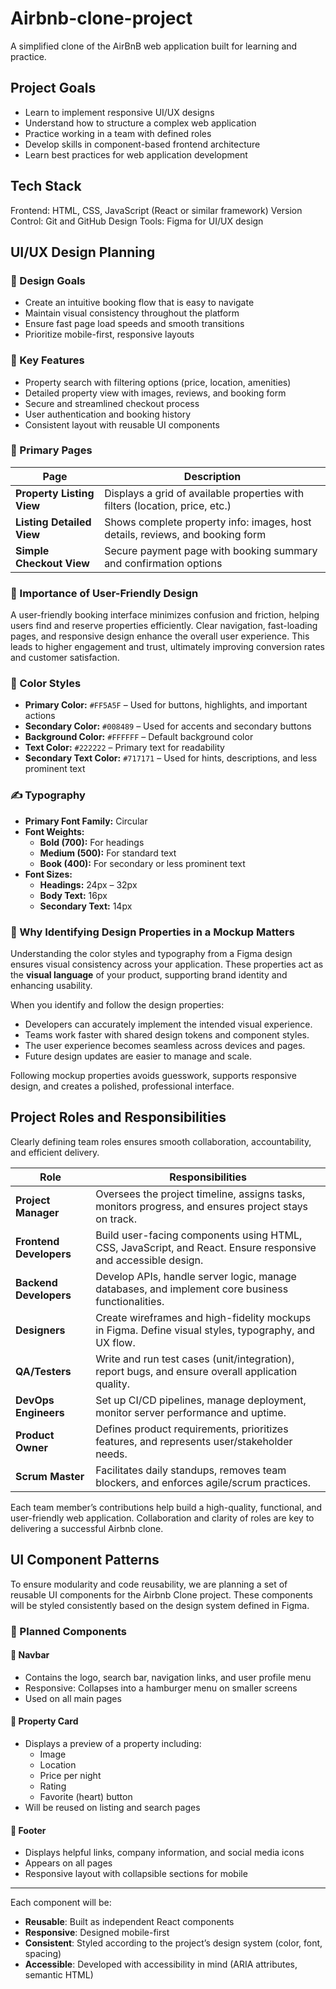 # Airbnb-clone-project
A simplified clone of the AirBnB web application built for learning and practice.
## Project Goals
- Learn to implement responsive UI/UX designs
- Understand how to structure a complex web application
- Practice working in a team with defined roles
- Develop skills in component-based frontend architecture
- Learn best practices for web application development
## Tech Stack
Frontend: HTML, CSS, JavaScript (React or similar framework)
Version Control: Git and GitHub
Design Tools: Figma for UI/UX design
## UI/UX Design Planning

### 🎯 Design Goals
- Create an intuitive booking flow that is easy to navigate
- Maintain visual consistency throughout the platform
- Ensure fast page load speeds and smooth transitions
- Prioritize mobile-first, responsive layouts

### 🌟 Key Features
- Property search with filtering options (price, location, amenities)
- Detailed property view with images, reviews, and booking form
- Secure and streamlined checkout process
- User authentication and booking history
- Consistent layout with reusable UI components

### 📄 Primary Pages

| Page                   | Description                                                                 |
|------------------------|-----------------------------------------------------------------------------|
| **Property Listing View** | Displays a grid of available properties with filters (location, price, etc.) |
| **Listing Detailed View** | Shows complete property info: images, host details, reviews, and booking form |
| **Simple Checkout View**  | Secure payment page with booking summary and confirmation options            |

### 🧠 Importance of User-Friendly Design

A user-friendly booking interface minimizes confusion and friction, helping users find and reserve properties efficiently. Clear navigation, fast-loading pages, and responsive design enhance the overall user experience. This leads to higher engagement and trust, ultimately improving conversion rates and customer satisfaction.
### 🎨 Color Styles

- **Primary Color:** `#FF5A5F` – Used for buttons, highlights, and important actions
- **Secondary Color:** `#008489` – Used for accents and secondary buttons
- **Background Color:** `#FFFFFF` – Default background color
- **Text Color:** `#222222` – Primary text for readability
- **Secondary Text Color:** `#717171` – Used for hints, descriptions, and less prominent text

### ✍️ Typography

- **Primary Font Family:** Circular
- **Font Weights:**  
  - **Bold (700):** For headings  
  - **Medium (500):** For standard text  
  - **Book (400):** For secondary or less prominent text
- **Font Sizes:**  
  - **Headings:** 24px – 32px  
  - **Body Text:** 16px  
  - **Secondary Text:** 14px

### 🧩 Why Identifying Design Properties in a Mockup Matters

Understanding the color styles and typography from a Figma design ensures visual consistency across your application. These properties act as the **visual language** of your product, supporting brand identity and enhancing usability. 

When you identify and follow the design properties:
- Developers can accurately implement the intended visual experience.
- Teams work faster with shared design tokens and component styles.
- The user experience becomes seamless across devices and pages.
- Future design updates are easier to manage and scale.

Following mockup properties avoids guesswork, supports responsive design, and creates a polished, professional interface.
## Project Roles and Responsibilities

Clearly defining team roles ensures smooth collaboration, accountability, and efficient delivery.

| Role               | Responsibilities                                                                                      |
|--------------------|--------------------------------------------------------------------------------------------------------|
| **Project Manager** | Oversees the project timeline, assigns tasks, monitors progress, and ensures project stays on track. |
| **Frontend Developers** | Build user-facing components using HTML, CSS, JavaScript, and React. Ensure responsive and accessible design. |
| **Backend Developers** | Develop APIs, handle server logic, manage databases, and implement core business functionalities.   |
| **Designers**       | Create wireframes and high-fidelity mockups in Figma. Define visual styles, typography, and UX flow.  |
| **QA/Testers**      | Write and run test cases (unit/integration), report bugs, and ensure overall application quality.     |
| **DevOps Engineers**| Set up CI/CD pipelines, manage deployment, monitor server performance and uptime.                     |
| **Product Owner**   | Defines product requirements, prioritizes features, and represents user/stakeholder needs.            |
| **Scrum Master**    | Facilitates daily standups, removes team blockers, and enforces agile/scrum practices.                |

Each team member’s contributions help build a high-quality, functional, and user-friendly web application. Collaboration and clarity of roles are key to delivering a successful Airbnb clone.
## UI Component Patterns

To ensure modularity and code reusability, we are planning a set of reusable UI components for the Airbnb Clone project. These components will be styled consistently based on the design system defined in Figma.

### 🔧 Planned Components

#### 🔹 Navbar
- Contains the logo, search bar, navigation links, and user profile menu
- Responsive: Collapses into a hamburger menu on smaller screens
- Used on all main pages

#### 🔹 Property Card
- Displays a preview of a property including:
  - Image
  - Location
  - Price per night
  - Rating
  - Favorite (heart) button
- Will be reused on listing and search pages

#### 🔹 Footer
- Displays helpful links, company information, and social media icons
- Appears on all pages
- Responsive layout with collapsible sections for mobile

---

Each component will be:
- **Reusable**: Built as independent React components
- **Responsive**: Designed mobile-first
- **Consistent**: Styled according to the project’s design system (color, font, spacing)
- **Accessible**: Developed with accessibility in mind (ARIA attributes, semantic HTML)
